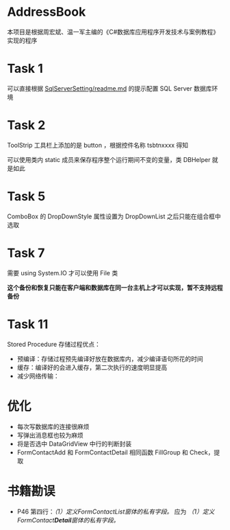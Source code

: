 # AddressBook
本项目是根据周宏斌、温一军主编的《C#数据库应用程序开发技术与案例教程》实现的程序

# Task 1

可以直接根据 [SqlServerSetting/readme.md](./SqlServerSetting/readme.md) 的提示配置 SQL Server 数据库环境

# Task 2

ToolStrip 工具栏上添加的是 button ，根据控件名称 tsbtnxxxx 得知

可以使用类内 static 成员来保存程序整个运行期间不变的变量，类 DBHelper 就是如此

# Task 5

ComboBox 的 DropDownStyle 属性设置为 DropDownList 之后只能在组合框中选取

# Task 7

需要 using System.IO 才可以使用 File 类

**这个备份和恢复只能在客户端和数据库在同一台主机上才可以实现，暂不支持远程备份**

# Task 11

Stored Procedure 存储过程优点：

- 预编译：存储过程预先编译好放在数据库内，减少编译语句所花的时间
- 缓存：编译好的会进入缓存，第二次执行的速度明显提高
- 减少网络传输：



# 优化

- 每次写数据库的连接很麻烦
- 写弹出消息框也较为麻烦
- 将是否选中 DataGridView 中行的判断封装
- FormContactAdd 和 FormContactDetail 相同函数 FillGroup 和 Check，提取



# 书籍勘误

- P46 第四行：*（1）定义FormContactList窗体的私有字段。* 应为 *（1）定义FormContact**Detail**窗体的私有字段。*

